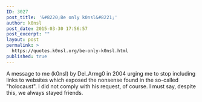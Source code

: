 ```yaml
---
ID: 3027
post_title: '&#8220;Be only k0nsl&#8221;'
author: k0nsl
post_date: 2015-03-30 17:56:57
post_excerpt: ""
layout: post
permalink: >
  https://quotes.k0nsl.org/be-only-k0nsl.html
published: true
---
```

A message to me (k0nsl) by Del_Armg0 in 2004 urging me to stop including links to websites which exposed the nonsense found in the so-called "holocaust". I did not comply with his request, of course. I must say, despite this, we always stayed friends.